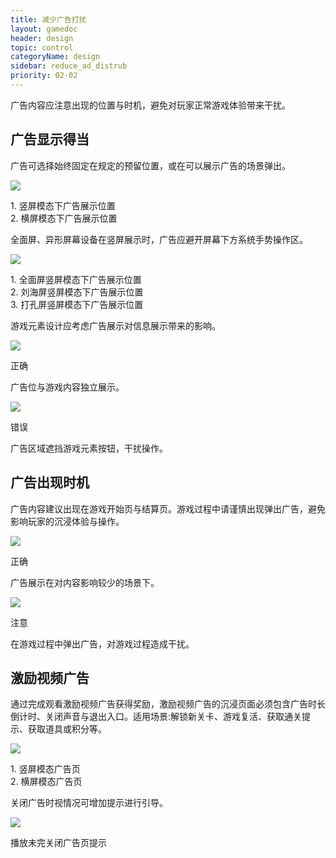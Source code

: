 ```yaml
---
title: 减少广告打扰
layout: gamedoc
header: design
topic: control
categoryName: design
sidebar: reduce_ad_distrub
priority: 02-02
---
```

广告内容应注意出现的位置与时机，避免对玩家正常游戏体验带来干扰。

## 广告显示得当

广告可选择始终固定在规定的预留位置，或在可以展示广告的场景弹出。
<div class="m-doc-custom-img">
	<div >
		<img src="/img/game/design/23.png"><p class="m-doc-custom-examples-text">1. 竖屏模态下广告展示位置<br>2. 横屏模态下广告展示位置</p>
	</div>
</div>

全面屏、异形屏幕设备在竖屏展示时，广告应避开屏幕下方系统手势操作区。
<div class="m-doc-custom-img">
	<div >
		<img src="/img/game/design/24.png"><p class="m-doc-custom-examples-text">1. 全面屏竖屏模态下广告展示位置<br>2. 刘海屏竖屏模态下广告展示位置<br>3. 打孔屏竖屏模态下广告展示位置</p>
	</div>
</div>

游戏元素设计应考虑广告展示对信息展示带来的影响。
<div class="m-doc-custom-examples">
	<div class="m-doc-custom-examples-correct"><img src="/img/game/design/25-1.png">
		<p class="m-doc-custom-examples-title">正确</p><p class="m-doc-custom-examples-text">广告位与游戏内容独立展示。</p>
	</div>
	<div class="m-doc-custom-examples-error"><img src="/img/game/design/25-2.png">
		<p class="m-doc-custom-examples-title">错误</p><p class="m-doc-custom-examples-text">广告区域遮挡游戏元素按钮，干扰操作。</p>
    </div>
</div>

## 广告出现时机

广告内容建议出现在游戏开始页与结算页。游戏过程中请谨慎出现弹出广告，避免影响玩家的沉浸体验与操作。
<div class="m-doc-custom-examples">
	<div class="m-doc-custom-examples-correct"><img src="/img/game/design/26-1.png">
		<p class="m-doc-custom-examples-title">正确</p><p class="m-doc-custom-examples-text">广告展示在对内容影响较少的场景下。</p>
	</div>
    <div class="m-doc-custom-examples-warning"><img src="/img/game/design/26-2.png">
    	<p class="m-doc-custom-examples-title">注意</p><p class="m-doc-custom-examples-text">在游戏过程中弹出广告，对游戏过程造成干扰。</p>
    </div>
</div>

## 激励视频广告

通过完成观看激励视频广告获得奖励，激励视频广告的沉浸页面必须包含广告时长倒计时、关闭声音与退出入口。适⽤场景:解锁新关卡、游戏复活、获取通关提示、获取道具或积分等。
<div class="m-doc-custom-img">
	<div >
		<img src="/img/game/design/27.png"><p class="m-doc-custom-examples-text">1. 竖屏模态广告页<br>2. 横屏模态广告页</p>
	</div>
</div>

关闭广告时视情况可增加提示进行引导。
<div class="m-doc-custom-img">
	<div >
		<img src="/img/game/design/28.png"><p class="m-doc-custom-examples-text">播放未完关闭广告页提示</p>
	</div>
</div>


